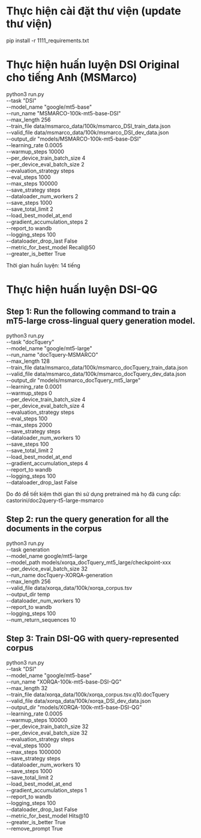 # Thực hiện cài đặt thư viện (update thư viện)
pip install -r 1111_requirements.txt

# Thực hiện huấn luyện DSI Original cho tiếng Anh (MSMarco)
python3 run.py \
        --task "DSI" \
        --model_name "google/mt5-base" \
        --run_name "MSMARCO-100k-mt5-base-DSI" \
        --max_length 256 \
        --train_file data/msmarco_data/100k/msmarco_DSI_train_data.json \
        --valid_file data/msmarco_data/100k/msmarco_DSI_dev_data.json \
        --output_dir "models/MSMARCO-100k-mt5-base-DSI" \
        --learning_rate 0.0005 \
        --warmup_steps 10000 \
        --per_device_train_batch_size 4 \
        --per_device_eval_batch_size 2 \
        --evaluation_strategy steps \
        --eval_steps 1000 \
        --max_steps 100000 \
        --save_strategy steps \
        --dataloader_num_workers 2 \
        --save_steps 1000 \
        --save_total_limit 2 \
        --load_best_model_at_end \
        --gradient_accumulation_steps 2 \
        --report_to wandb \
        --logging_steps 100 \
        --dataloader_drop_last False \
        --metric_for_best_model Recall@50 \
        --greater_is_better True

Thời gian huấn luyện: 14 tiếng 

# Thực hiện huấn luyện DSI-QG
## Step 1: Run the following command to train a mT5-large cross-lingual query generation model.

python3 run.py \
        --task "docTquery" \
        --model_name "google/mt5-large" \
        --run_name "docTquery-MSMARCO" \
        --max_length 128 \
        --train_file data/msmarco_data/100k/msmarco_docTquery_train_data.json \
        --valid_file data/msmarco_data/100k/msmarco_docTquery_dev_data.json \
        --output_dir "models/msmarco_docTquery_mt5_large" \
        --learning_rate 0.0001 \
        --warmup_steps 0 \
        --per_device_train_batch_size 4 \
        --per_device_eval_batch_size 4 \
        --evaluation_strategy steps \
        --eval_steps 100 \
        --max_steps 2000 \
        --save_strategy steps \
        --dataloader_num_workers 10 \
        --save_steps 100 \
        --save_total_limit 2 \
        --load_best_model_at_end \
        --gradient_accumulation_steps 4 \
        --report_to wandb \
        --logging_steps 100 \
        --dataloader_drop_last False

Do đó để tiết kiệm thời gian thì sử dụng pretrained mà họ đã cung cấp: castorini/doc2query-t5-large-msmarco

## Step 2: run the query generation for all the documents in the corpus

python3 run.py \
        --task generation \
        --model_name google/mt5-large \
        --model_path models/xorqa_docTquery_mt5_large/checkpoint-xxx \
        --per_device_eval_batch_size 32 \
        --run_name docTquery-XORQA-generation \
        --max_length 256 \
        --valid_file data/xorqa_data/100k/xorqa_corpus.tsv \
        --output_dir temp \
        --dataloader_num_workers 10 \
        --report_to wandb \
        --logging_steps 100 \
        --num_return_sequences 10

## Step 3: Train DSI-QG with query-represented corpus
python3 run.py \
        --task "DSI" \
        --model_name "google/mt5-base" \
        --run_name "XORQA-100k-mt5-base-DSI-QG" \
        --max_length 32 \
        --train_file data/xorqa_data/100k/xorqa_corpus.tsv.q10.docTquery \
        --valid_file data/xorqa_data/100k/xorqa_DSI_dev_data.json \
        --output_dir "models/XORQA-100k-mt5-base-DSI-QG" \
        --learning_rate 0.0005 \
        --warmup_steps 100000 \
        --per_device_train_batch_size 32 \
        --per_device_eval_batch_size 32 \
        --evaluation_strategy steps \
        --eval_steps 1000 \
        --max_steps 1000000 \
        --save_strategy steps \
        --dataloader_num_workers 10 \
        --save_steps 1000 \
        --save_total_limit 2 \
        --load_best_model_at_end \
        --gradient_accumulation_steps 1 \
        --report_to wandb \
        --logging_steps 100 \
        --dataloader_drop_last False \
        --metric_for_best_model Hits@10 \
        --greater_is_better True \
        --remove_prompt True
